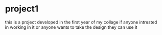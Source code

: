 # project1

this is a project developed in the first year of my collage if anyone intrested in working in it or anyone wants to take the design they can use it
